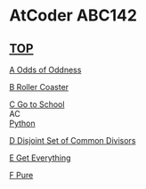 # AtCoder ABC142  

## [TOP](https://atcoder.jp/contests/abc142)  

[A Odds of Oddness](https://atcoder.jp/contests/abc142/tasks/abc142_a)   

[](https://atcoder.jp/contests/abc142/submissions/)  

[B Roller Coaster](https://atcoder.jp/contests/abc142/tasks/abc142_b)   

[](https://atcoder.jp/contests/abc142/submissions/)  

[C Go to School](https://atcoder.jp/contests/abc142/tasks/abc142_c)   
AC  
[Python](https://atcoder.jp/contests/abc142/submissions/15557804)  

[D Disjoint Set of Common Divisors](https://atcoder.jp/contests/abc142/tasks/abc142_d)   

[](https://atcoder.jp/contests/abc142/submissions/)  

[E Get Everything](https://atcoder.jp/contests/abc142/tasks/abc142_e)   

[](https://atcoder.jp/contests/abc142/submissions/)  

[F Pure](https://atcoder.jp/contests/abc142/tasks/abc142_f)   

[](https://atcoder.jp/contests/abc142/submissions/)  

